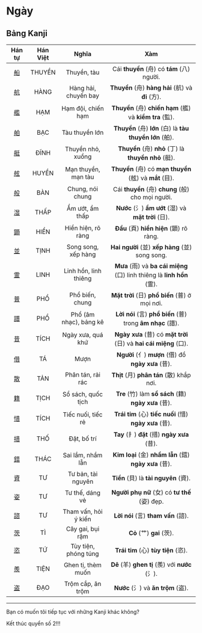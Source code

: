 <link href="styles.css" rel="stylesheet">

# Ngày

## Bảng Kanji

| Hán tự | Hán Việt | Nghĩa | Xàm |
| :---: | :---: | :---: | :---: |
| [<span class="stroke-order">船</span>](https://mazii.net/vi-VN/search/kanji/javi/%E8%88%B9) | THUYỀN | Thuyền, tàu | Cái **thuyền** (舟) có **tám** (八) người. |
| [<span class="stroke-order">航</span>](https://mazii.net/vi-VN/search/kanji/javi/%E8%88%AA) | HÀNG | Hàng hải, chuyến bay | **Thuyền** (舟) **hàng hải** (航) và **đi** (方). |
| [<span class="stroke-order">艦</span>](https://mazii.net/vi-VN/search/kanji/javi/%E8%89%A6) | HẠM | Hạm đội, chiến hạm | **Thuyền** (舟) **chiến hạm** (艦) và **kiểm tra** (監). |
| [<span class="stroke-order">舶</span>](https://mazii.net/vi-VN/search/kanji/javi/%E8%88%B6) | BẠC | Tàu thuyền lớn | **Thuyền** (舟) **lớn** (白) là **tàu thuyền lớn** (舶). |
| [<span class="stroke-order">艇</span>](https://mazii.net/vi-VN/search/kanji/javi/%E8%89%87) | ĐĨNH | Thuyền nhỏ, xuồng | **Thuyền** (舟) **nhỏ** (丁) là **thuyền nhỏ** (艇). |
| [<span class="stroke-order">舷</span>](https://mazii.net/vi-VN/search/kanji/javi/%E8%88%B7) | HUYỀN | Mạn thuyền, mạn tàu | **Thuyền** (舟) có **mạn thuyền** (舷) và **mắt** (目). |
| [<span class="stroke-order">般</span>](https://mazii.net/vi-VN/search/kanji/javi/%E8%88%AC) | BÀN | Chung, nói chung | Cái **thuyền** (舟) **chung** (般) cho mọi người. |
| [<span class="stroke-order">湿</span>](https://mazii.net/vi-VN/search/kanji/javi/%E6%B9%BF) | THẤP | Ẩm ướt, ẩm thấp | **Nước** (氵) **ẩm ướt** (湿) và **mặt trời** (日). |
| [<span class="stroke-order">顕</span>](https://mazii.net/vi-VN/search/kanji/javi/%E9%A1%95) | HIỂN | Hiển hiện, rõ ràng | **Đầu** (頁) **hiển hiện** (顕) rõ ràng. |
| [<span class="stroke-order">並</span>](https://mazii.net/vi-VN/search/kanji/javi/%E4%B8%A6) | TỊNH | Song song, xếp hàng | **Hai người** (並) **xếp hàng** (並) song song. |
| [<span class="stroke-order">霊</span>](https://mazii.net/vi-VN/search/kanji/javi/%E9%9C%8A) | LINH | Linh hồn, linh thiêng | **Mưa** (雨) và **ba cái miệng** (口) linh thiêng là **linh hồn** (霊). |
| [<span class="stroke-order">普</span>](https://mazii.net/vi-VN/search/kanji/javi/%E6%99%AE) | PHỔ | Phổ biến, chung | **Mặt trời** (日) **phổ biến** (普) ở mọi nơi. |
| [<span class="stroke-order">譜</span>](https://mazii.net/vi-VN/search/kanji/javi/%E8%AD%9C) | PHỔ | Phổ (âm nhạc), bảng kê | **Lời nói** (言) **phổ biến** (普) trong **âm nhạc** (譜). |
| [<span class="stroke-order">昔</span>](https://mazii.net/vi-VN/search/kanji/javi/%E6%98%94) | TÍCH | Ngày xưa, quá khứ | **Ngày xưa** (昔) có **mặt trời** (日) và **hai cái miệng** (口). |
| [<span class="stroke-order">借</span>](https://mazii.net/vi-VN/search/kanji/javi/%E5%80%9F) | TÁ | Mượn | **Người** (亻) **mượn** (借) đồ **ngày xưa** (昔). |
| [<span class="stroke-order">散</span>](https://mazii.net/vi-VN/search/kanji/javi/%E6%95%A3) | TẢN | Phân tán, rải rác | **Thịt** (月) **phân tán** (散) khắp nơi. |
| [<span class="stroke-order">籍</span>](https://mazii.net/vi-VN/search/kanji/javi/%E7%B1%8D) | TỊCH | Sổ sách, quốc tịch | **Tre** (竹) làm **sổ sách** (籍) **ngày xưa** (昔). |
| [<span class="stroke-order">惜</span>](https://mazii.net/vi-VN/search/kanji/javi/%E6%83%9C) | TÍCH | Tiếc nuối, tiếc rẻ | **Trái tim** (心) **tiếc nuối** (惜) **ngày xưa** (昔). |
| [<span class="stroke-order">措</span>](https://mazii.net/vi-VN/search/kanji/javi/%E6%8E%AA) | THỐ | Đặt, bố trí | **Tay** (扌) **đặt** (措) **ngày xưa** (昔). |
| [<span class="stroke-order">錯</span>](https://mazii.net/vi-VN/search/kanji/javi/%E9%8C%AF) | THÁC | Sai lầm, nhầm lẫn | **Kim loại** (金) **nhầm lẫn** (錯) **ngày xưa** (昔). |
| [<span class="stroke-order">資</span>](https://mazii.net/vi-VN/search/kanji/javi/%E8%B3%87) | TƯ | Tư bản, tài nguyên | **Tiền** (貝) là **tài nguyên** (資). |
| [<span class="stroke-order">姿</span>](https://mazii.net/vi-VN/search/kanji/javi/%E5%A7%BF) | TƯ | Tư thế, dáng vẻ | **Người phụ nữ** (女) có **tư thế** (姿) đẹp. |
| [<span class="stroke-order">諮</span>](https://mazii.net/vi-VN/search/kanji/javi/%E8%AB%AE) | TƯ | Tham vấn, hỏi ý kiến | **Lời nói** (言) **tham vấn** (諮). |
| [<span class="stroke-order">茨</span>](https://mazii.net/vi-VN/search/kanji/javi/%E8%8C%A8) | TÌ | Cây gai, bụi rậm | **Cỏ** (艹) **gai** (茨). |
| [<span class="stroke-order">恣</span>](https://mazii.net/vi-VN/search/kanji/javi/%E6%81%A3) | TỨ | Tùy tiện, phóng túng | **Trái tim** (心) **tùy tiện** (恣). |
| [<span class="stroke-order">羨</span>](https://mazii.net/vi-VN/search/kanji/javi/%E7%BE%A8) | TIỆN | Ghen tị, thèm muốn | **Dê** (羊) **ghen tị** (羨) với **nước** (氵). |
| [<span class="stroke-order">盗</span>](https://mazii.net/vi-VN/search/kanji/javi/%E7%9B%97) | ĐẠO | Trộm cắp, ăn trộm | **Nước** (氵) và **ăn trộm** (盗). |

----

Bạn có muốn tôi tiếp tục với những Kanji khác không?



Kết thúc quyển số 2!!!